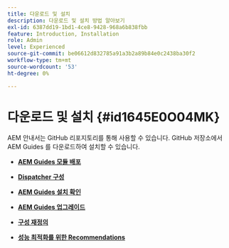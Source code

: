 ```yaml
---
title: 다운로드 및 설치
description: 다운로드 및 설치 방법 알아보기
exl-id: 6387dd19-1bd1-4ce8-9428-968a6b838fbb
feature: Introduction, Installation
role: Admin
level: Experienced
source-git-commit: be06612d832785a91a3b2a89b84e0c2438ba30f2
workflow-type: tm+mt
source-wordcount: '53'
ht-degree: 0%

---
```


# 다운로드 및 설치 {#id1645E0O04MK}

AEM 안내서는 GitHub 리포지토리를 통해 사용할 수 있습니다. GitHub 저장소에서 AEM Guides 를 다운로드하여 설치할 수 있습니다.

- **[AEM Guides 모듈 배포](download-install-dxml-first-time.md)**

- **[Dispatcher 구성](download-install-configure-dispatcher.md)**

- **[AEM Guides 설치 확인](download-install-verify-dxml-installation.md)**

- **[AEM Guides 업그레이드](download-install-upgrade-dxml.md)**

- **[구성 재정의](download-install-additional-config-override.md)**

- **[성능 최적화를 위한 Recommendations](download-install-recommend-perf-optimiz.md)**
